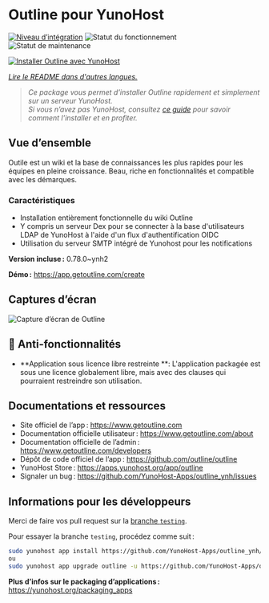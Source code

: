 <!--
Nota bene : ce README est automatiquement généré par <https://github.com/YunoHost/apps/tree/master/tools/readme_generator>
Il NE doit PAS être modifié à la main.
-->

# Outline pour YunoHost

[![Niveau d’intégration](https://dash.yunohost.org/integration/outline.svg)](https://ci-apps.yunohost.org/ci/apps/outline/) ![Statut du fonctionnement](https://ci-apps.yunohost.org/ci/badges/outline.status.svg) ![Statut de maintenance](https://ci-apps.yunohost.org/ci/badges/outline.maintain.svg)

[![Installer Outline avec YunoHost](https://install-app.yunohost.org/install-with-yunohost.svg)](https://install-app.yunohost.org/?app=outline)

*[Lire le README dans d'autres langues.](./ALL_README.md)*

> *Ce package vous permet d’installer Outline rapidement et simplement sur un serveur YunoHost.*  
> *Si vous n’avez pas YunoHost, consultez [ce guide](https://yunohost.org/install) pour savoir comment l’installer et en profiter.*

## Vue d’ensemble

Outile est un wiki et la base de connaissances les plus rapides pour les équipes en pleine croissance. Beau, riche en fonctionnalités et compatible avec les démarques.

### Caractéristiques

- Installation entièrement fonctionnelle du wiki Outline
- Y compris un serveur Dex pour se connecter à la base d'utilisateurs LDAP de YunoHost à l'aide d'un flux d'authentification OIDC
- Utilisation du serveur SMTP intégré de Yunohost pour les notifications

**Version incluse :** 0.78.0~ynh2

**Démo :** <https://app.getoutline.com/create>

## Captures d’écran

![Capture d’écran de Outline](./doc/screenshots/screenshot.png)

## :red_circle: Anti-fonctionnalités

- **Application sous licence libre restreinte **: L'application packagée est sous une licence globalement libre, mais avec des clauses qui pourraient restreindre son utilisation.

## Documentations et ressources

- Site officiel de l’app : <https://www.getoutline.com>
- Documentation officielle utilisateur : <https://www.getoutline.com/about>
- Documentation officielle de l’admin : <https://www.getoutline.com/developers>
- Dépôt de code officiel de l’app : <https://github.com/outline/outline>
- YunoHost Store : <https://apps.yunohost.org/app/outline>
- Signaler un bug : <https://github.com/YunoHost-Apps/outline_ynh/issues>

## Informations pour les développeurs

Merci de faire vos pull request sur la [branche `testing`](https://github.com/YunoHost-Apps/outline_ynh/tree/testing).

Pour essayer la branche `testing`, procédez comme suit :

```bash
sudo yunohost app install https://github.com/YunoHost-Apps/outline_ynh/tree/testing --debug
ou
sudo yunohost app upgrade outline -u https://github.com/YunoHost-Apps/outline_ynh/tree/testing --debug
```

**Plus d’infos sur le packaging d’applications :** <https://yunohost.org/packaging_apps>
